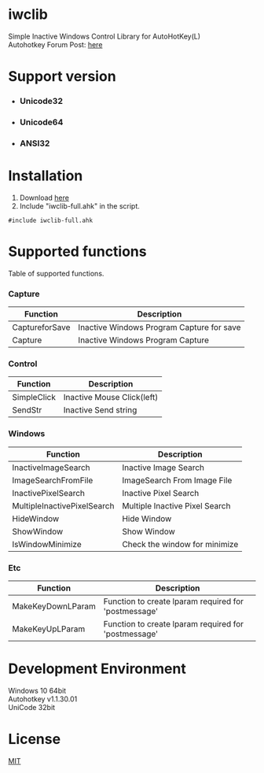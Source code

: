 ﻿# iwclib
Simple Inactive Windows Control Library for AutoHotKey(L)  
Autohotkey Forum Post: [here](https://www.autohotkey.com/boards/viewtopic.php?f=6&t=73094)  

# Support version
- ### Unicode32  
- ### Unicode64  
- ### ANSI32

# Installation

1. Download [here](./releases)
2. Include "iwclib-full.ahk" in the script.

```autohotkey
#include iwclib-full.ahk
```

# Supported functions

Table of supported functions.

### Capture

| Function             | Description                               |
| -------------------- | ----------------------------------------- |
| CaptureforSave       | Inactive Windows Program Capture for save |
| Capture              | Inactive Windows Program Capture          |

### Control

| Function    | Description                |
| ----------- | -------------------------- |
| SimpleClick | Inactive Mouse Click(left) |
| SendStr     | Inactive Send string       |

### Windows

| Function            | Description                 |
| ------------------- | --------------------------- |
| InactiveImageSearch | Inactive Image Search       |
| ImageSearchFromFile | ImageSearch From Image File |
| InactivePixelSearch | Inactive Pixel Search       |
| MultipleInactivePixelSearch | Multiple Inactive Pixel Search |
| HideWindow          | Hide Window                 |
| ShowWindow          | Show Window                 |
| IsWindowMinimize    | Check the window for minimize |

### Etc

| Function          | Description                                          |
| ----------------- | ---------------------------------------------------- |
| MakeKeyDownLParam | Function to create lparam required for 'postmessage' |
| MakeKeyUpLParam   | Function to create lparam required for 'postmessage' |

# Development Environment

Windows 10 64bit  
Autohotkey v1.1.30.01  
UniCode 32bit

# License

[MIT](./LICENSE)
